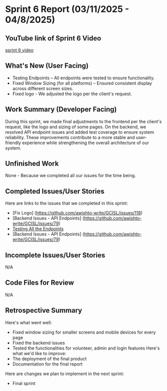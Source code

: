 # Sprint 6 Report (03/11/2025 - 04/8/2025)
## YouTube link of Sprint 6 Video 
[sprint 6 video](https://youtu.be/CJ4pxdqazeQ)

## What's New (User Facing)
* Testing Endpoints – All endpoints were tested to ensure functionality.
* Fixed Window Sizing (for all platforms) – Ensured consistent display across different screen sizes.
* Fixed logo - We adjusted the logo per the client's request.
## Work Summary (Developer Facing)
During this sprint, we made final adjustments to the frontend per the client's request, like the logo and sizing of some pages. On the backend, we resolved API endpoint issues and added test coverage to ensure system reliability. These improvements contribute to a more stable and user-friendly experience while strengthening the overall architecture of our system.
## Unfinished Work  
None - Because we completed all our issues for the time being.
## Completed Issues/User Stories  
Here are links to the issues that we completed in this sprint:
* [Fix Logo] (https://github.com/awishto-write/GCISL/issues/118)
* [Backend Issues - API Endpoints] (https://github.com/awishto-write/GCISL/issues/79)
* [Testing All the Endpoints](https://github.com/awishto-write/GCISL/issues/88)
* [Backend Issues - API Endpoints] (https://github.com/awishto-write/GCISL/issues/79)
## Incomplete Issues/User Stories
N/A
## Code Files for Review   
N/A
## Retrospective Summary
Here's what went well: 
 * Fixed window sizing for smaller screens and mobile devices for every page
 * Fixed the backend issues
 * Tested the functionalities for volunteer, admin and login features
Here's what we'd like to improve: 
  * The deployment of the final product
  * Documentation for the final report


Here are changes we plan to implement in the next sprint: 
  * Final sprint
